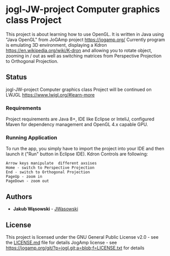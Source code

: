# jogl-JW-project Computer graphics class Project

This project is about learning how to use OpenGL. It is written in Java using "Java OpenGL" from JoGAmp project https://jogamp.org/ 
Currently program is emulating 3D environment, displaying a Kdron https://en.wikipedia.org/wiki/K-dron and allowing you to rotate object, zooming in / out as well as switching matrices from Perspective Projection to Orthogonal Projection.

## Status

jogl-JW-project Computer graphics class Project will be continued on LWJGL https://www.lwjgl.org/#learn-more


### Requirements

Project requirements are Java 8+, IDE like Eclipse or InteliJ, configured Maven for dependency management and OpenGL 4.x capable GPU.

### Running Application

To run the app, you simply have to import the project into your IDE and then launch it ("Run" button in Eclipse IDE).
Kdron Controls are following:
```
Arrow keys manipulate  different axsises
Home - switch to Perspective Projection
End - switch to Orthogonal Projection
PageUp - zoom in
PageDown - zoom out
```
## Authors

* **Jakub Wąsowski** - [JWasowski](https://github.com/jwasowski)

## License

This project is licensed under the GNU General Public License v2.0 - see the [LICENSE.md](LICENSE) file for details
JogAmp license - see https://jogamp.org/git/?p=jogl.git;a=blob;f=LICENSE.txt for details
